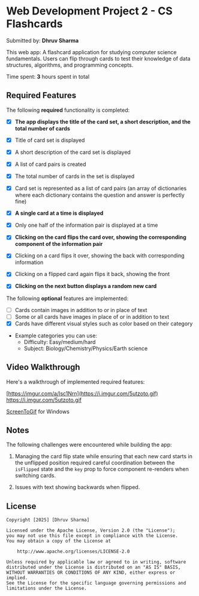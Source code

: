 # Web Development Project 2 - CS Flashcards

Submitted by: **Dhruv Sharma**

This web app: A flashcard application for studying computer science fundamentals. Users can flip through cards to test their knowledge of data structures, algorithms, and programming concepts.

Time spent: **3** hours spent in total

## Required Features

The following **required** functionality is completed:

  - [x] **The app displays the title of the card set, a short description, and the total number of cards**
  - [x] Title of card set is displayed 
  - [x] A short description of the card set is displayed 
  - [x] A list of card pairs is created
  - [x] The total number of cards in the set is displayed 
  - [x] Card set is represented as a list of card pairs (an array of dictionaries where each dictionary contains the question and answer is perfectly fine)
  - [x] **A single card at a time is displayed**
  - [x] Only one half of the information pair is displayed at a time
  - [x] **Clicking on the card flips the card over, showing the corresponding component of the information pair**
  - [x] Clicking on a card flips it over, showing the back with corresponding information 
  - [x] Clicking on a flipped card again flips it back, showing the front
  - [x] **Clicking on the next button displays a random new card**


The following **optional** features are implemented:

  - [ ] Cards contain images in addition to or in place of text
  - [ ] Some or all cards have images in place of or in addition to text
  - [x] Cards have different visual styles such as color based on their category
  - Example categories you can use:
    - Difficulty: Easy/medium/hard
    - Subject: Biology/Chemistry/Physics/Earth science

## Video Walkthrough

Here's a walkthrough of implemented required features:

[https://imgur.com/a/Isc1Nrn](https://i.imgur.com/5utzoto.gif)
https://i.imgur.com/5utzoto.gif

[ScreenToGif](https://www.screentogif.com/) for Windows

## Notes

The following challenges were encountered while building the app:

1. Managing the card flip state while ensuring that each new card starts in the unflipped position required careful coordination between the `isFlipped` state and the `key` prop to force component re-renders when switching cards.

2. Issues with text showing backwards when flipped.


## License

    Copyright [2025] [Dhruv Sharma]

    Licensed under the Apache License, Version 2.0 (the "License");
    you may not use this file except in compliance with the License.
    You may obtain a copy of the License at

        http://www.apache.org/licenses/LICENSE-2.0

    Unless required by applicable law or agreed to in writing, software
    distributed under the License is distributed on an "AS IS" BASIS,
    WITHOUT WARRANTIES OR CONDITIONS OF ANY KIND, either express or implied.
    See the License for the specific language governing permissions and
    limitations under the License.
